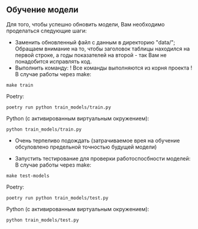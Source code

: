## Обучение модели

Для того, чтобы успешно обновить модели, Вам необходимо проделаться следующие шаги:

- Заменить обновленный файл с данным в директорию "data/"; 
Обращаем внимание на то, чтобы заголовок таблицы находился на первой строке, а годы показателей на второй - так Вам не понадобится исправлять код.
- Выполнить команду:
! Все команды выполняются из корня проекта !
В случае работы через make:
```
make train
```
Poetry: 
```
poetry run python train_models/train.py
```
Python (с активированным виртуальным окружением):
```
python train_models/train.py
```
- Очень терпеливо подождать (затрачиваемое врея на обучение обсуловлено предельной точностью будущей модели)

- Запустить тестирование для проверки работоспосбности моделей:
В случае работы через make:
```
make test-models
```
Poetry: 
```
poetry run python train_models/test.py
```
Python (с активированным виртуальным окружением):
```
python train_models/test.py
```